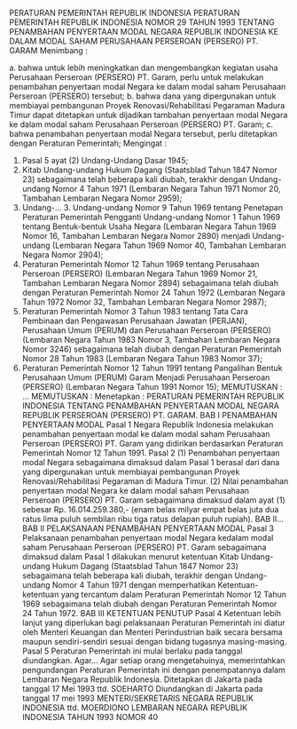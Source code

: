  PERATURAN PEMERINTAH REPUBLIK INDONESIA PERATURAN PEMERINTAH REPUBLIK INDONESIA NOMOR 29 TAHUN 1993 TENTANG PENAMBAHAN PENYERTAAN MODAL NEGARA REPUBLIK INDONESIA KE DALAM MODAL SAHAM PERUSAHAAN PERSEROAN (PERSERO) PT. GARAM
Menimbang :

a. bahwa untuk lebih meningkatkan dan mengembangkan kegiatan usaha Perusahaan Perseroan (PERSERO) PT. Garam, perlu untuk melakukan penambahan penyertaan modal Negara ke dalam modal saham Perusahaan Perseroan (PERSERO) tersebut;
b. bahwa dana yang dipergunakan untuk membiayai pembangunan Proyek Renovasi/Rehabilitasi Pegaraman Madura Timur dapat ditetapkan untuk dijadikan tambahan penyertaan modal Negara ke dalam modal saham Perusahaan Perseroan (PERSERO) PT. Garam;
c. bahwa penambahan penyertaan modal Negara tersebut, perlu ditetapkan dengan Peraturan Pemerintah;
Mengingat :

1. Pasal 5 ayat (2) Undang-Undang Dasar 1945;
2. Kitab Undang-undang Hukum Dagang (Staatsblad Tahun 1847 Nomor 23) sebagaimana telah beberapa kali diubah, terakhir dengan Undang-undang Nomor 4 Tahun 1971 (Lembaran Negara Tahun 1971 Nomor 20, Tambahan Lembaran Negara Nomor 2959);
3. Undang-… 3. Undang-undang Nomor 9 Tahun 1969 tentang Penetapan Peraturan Pemerintah Pengganti Undang-undang Nomor 1 Tahun 1969 tentang Bentuk-bentuk Usaha Negara (Lembaran Negara Tahun 1969 Nomor 16, Tambahan Lembaran Negara Nomor 2890) menjadi Undang-undang (Lembaran Negara Tahun 1969 Nomor 40, Tambahan Lembaran Negara Nomor 2904);
4. Peraturan Pemerintah Nomor 12 Tahun 1969 tentang Perusahaan Perseroan (PERSERO) (Lembaran Negara Tahun 1969 Nomor 21, Tambahan Lembaran Negara Nomor 2894) sebagaimana telah diubah dengan Peraturan Pemerintah Nomor 24 Tahun 1972 (Lembaran Negara Tahun 1972 Nomor 32, Tambahan Lembaran Negara Nomor 2987);
5. Peraturan Pemerintah Nomor 3 Tahun 1983 tentang Tata Cara Pembinaan dan Pengawasan Perusahaan Jawatan (PERJAN), Perusahaan Umum (PERUM) dan Perusahaan Perseroan (PERSERO) (Lembaran Negara Tahun 1983 Nomor 3, Tambahan Lembaran Negara Nomor 3246) sebagaimana telah diubah dengan Peraturan Pemerintah Nomor 28 Tahun 1983 (Lembaran Negara Tahun 1983 Nomor 37);
6. Peraturan Pemerintah Nomor 12 Tahun 1991 tentang Pangalihan Bentuk Perusahaan Umum (PERUM) Garam Menjadi Perusahaan Perseroan (PERSERO) (Lembaran Negara Tahun 1991 Nomor 15);
MEMUTUSKAN :
 …
MEMUTUSKAN :
 Menetapkan : PERATURAN PEMERINTAH REPUBLIK INDONESIA TENTANG PENAMBAHAN PENYERTAAN MODAL NEGARA REPUBLIK PERSEROAN (PERSERO) PT. GARAM.
BAB I PENAMBAHAN PENYERTAAN MODAL
Pasal 1
Negara Republik Indonesia melakukan penambahan penyertaan modal ke dalam modal saham Perusahaan Perseroan (PERSERO) PT. Garam yang didirikan berdasarkan Peraturan Pemerintah Nomor 12 Tahun 1991.
Pasal 2
(1) Penambahan penyertaan modal Negara sebagaimana dimaksud dalam Pasal 1 berasal dari dana yang dipergunakan untuk membiayai pembangunan Proyek Renovasi/Rehabilitasi Pegaraman di Madura Timur.
(2) Nilai penambahan penyertaan modal Negara ke dalam modal saham Perusahaan Perseroan (PERSERO) PT. Garam sebagaimana dimaksud dalam ayat (1) sebesar Rp. 16.014.259.380,- (enam belas milyar empat belas juta dua ratus lima puluh sembilan ribu tiga ratus delapan puluh rupiah). BAB II…
BAB II PELAKSANAAN PENAMBAHAN PENYERTAAN MODAL
Pasal 3
Pelaksanaan penambahan penyertaan modal Negara kedalam modal saham Perusahaan Perseroan (PERSERO) PT. Garam sebagaimana dimaksud dalam Pasal 1 dilakukan menurut ketentuan Kitab Undang-undang Hukum Dagang (Staatsblad Tahun 1847 Nomor 23) sebagaimana telah beberapa kali diubah, terakhir dengan Undang-undang Nomor 4 Tahun 1971 dengan memperhatikan Ketentuan-ketentuan yang tercantum dalam Peraturan Pemerintah Nomor 12 Tahun 1969 sebagaimana telah diubah dengan Peraturan Pemerintah Nomor 24 Tahun 1972.
BAB III KETENTUAN PENUTUP
Pasal 4
Ketentuan lebih lanjut yang diperlukan bagi pelaksanaan Peraturan Pemerintah ini diatur oleh Menteri Keuangan dan Menteri Perindustrian baik secara bersama maupun sendiri-sendiri sesuai dengan bidang tugasnya masing-masing.
Pasal 5
Peraturan Pemerintah ini mulai berlaku pada tanggal diundangkan. Agar…
Agar setiap orang mengetahuinya, memerintahkan pengundangan Peraturan Pemerintah ini dengan penempatannya dalam Lembaran Negara Republik Indonesia. Ditetapkan di Jakarta pada tanggal 17 Mei 1993 ttd. SOEHARTO Diundangkan di Jakarta pada tanggal 17 mei 1993 MENTERI/SEKRETARIS NEGARA REPUBLIK INDONESIA ttd. MOERDIONO LEMBARAN NEGARA REPUBLIK INDONESIA TAHUN 1993 NOMOR 40
